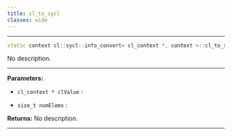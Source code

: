 ```yaml
---
title: cl_to_sycl
classes: wide
---
```



---

```cpp
static context cl::sycl::info_convert< cl_context *, context >::cl_to_sycl(cl_context *clValue, size_t numElems)
```


No description.


---
**Parameters:**

 - `cl_context * clValue`
: 

 - `size_t numElems`
: 

**Returns:** No description.

---

